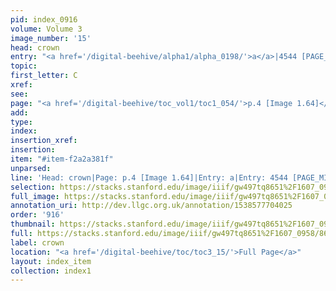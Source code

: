 ```yaml
---
pid: index_0916
volume: Volume 3
image_number: '15'
head: crown
entry: "<a href='/digital-beehive/alpha1/alpha_0198/'>a</a>|4544 [PAGE_MISSING]"
topic: 
first_letter: C
xref: 
see: 
page: "<a href='/digital-beehive/toc_vol1/toc1_054/'>p.4 [Image 1.64]</a>"
add: 
type: 
index: 
insertion_xref: 
insertion: 
item: "#item-f2a2a381f"
unparsed: 
line: 'Head: crown|Page: p.4 [Image 1.64]|Entry: a|Entry: 4544 [PAGE_MISSING]|#item-f2a2a381f'
selection: https://stacks.stanford.edu/image/iiif/gw497tq8651%2F1607_0958/864,2295,677,128/full/0/default.jpg
full_image: https://stacks.stanford.edu/image/iiif/gw497tq8651%2F1607_0958/full/full/0/default.jpg
annotation_uri: http://dev.llgc.org.uk/annotation/1538577704025
order: '916'
thumbnail: https://stacks.stanford.edu/image/iiif/gw497tq8651%2F1607_0958/864,2295,677,128/150,/0/default.jpg
full: https://stacks.stanford.edu/image/iiif/gw497tq8651%2F1607_0958/864,2295,677,128/full/0/default.jpg
label: crown
location: "<a href='/digital-beehive/toc/toc3_15/'>Full Page</a>"
layout: index_item
collection: index1
---
```

